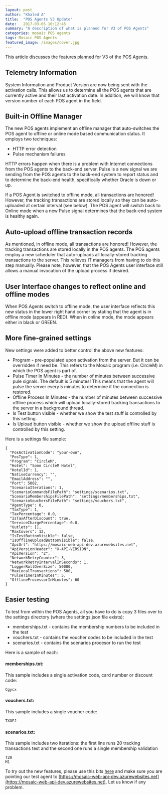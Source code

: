 ```yaml
---
layout: post
author: "Khaled A"
title:  "POS Agents V3 Update"
date:   2017-03-05 10:12:45
summary: "A description of what is planned for V3 of POS Agents"
categories: mosaic POS agents
tags: Mosaic POS Agents
featured_image: /images/cover.jpg
---
```


This article discusses the features planned for V3 of the POS Agents.   

## Telemetry Information

System Information and Product Version are now being sent with the activation calls. This allows us to determine all the POS agents that are currently active and their last activation date. In addition, we will know that version number of each POS agent in the field.

## Built-in Offline Manager

The new POS agents implement an offline manager that auto-switches the POS agent to offline or online mode based communication status. It employs two techniques:

- HTTP error detection 
- Pulse mechanism failures 

HTTP errors happen when there is a problem with Internet connections from the POS agents to the back-end server. Pulse is a new signal we are sending from the POS agents to the back-end system to report status and to determine the back-end health, specifically whether Oracle is down or up.

If a POS Agent is switched to offline mode, all transactions are honored! However, the tracking transactions are stored locally so they can be auto-uploaded at certain interval (see below). The POS agent will switch back to Online mode when a new Pulse signal determines that the back-end system is healthy again.

## Auto-upload offline transaction records

As mentioned, in offline mode, all transactions are honored! However, the tracking transactions are stored locally in the POS agents. The POS agents employ a new scheduler that auto-uploads all locally-stored tracking transactions to the server. This relieves IT managers from having to do this step manually. Please note, however, that the POS Agents user interface still allows a manual invocation of the upload process if desired. 

## User Interface changes to reflect online and offline modes

When POS Agents switch to offline mode, the user interface reflects this new status in the lower right hand corner by stating that the agent is in offline mode (appears in RED). When in online mode, the mode appears either in black or GREEN.

## More fine-grained settings

New settings were added to better control the above new features:

- Program - pre-populated upon activation from the server. But it can be overridden if need be. This refers to the Mosaic program (i.e. CircleM) in which the POS agent is part of.
- Pulse Timer In Minutes - the number of minutes between successive pule signals. The default is 5 minutes! This means that the agent will pulse the server every 5 minutes to determine if the connection is restored. 
- Offline Process In Minutes - the number of minutes between successive offline process which will upload locally-stored tracking transactions to the server in a background thread. 
- Is Test button visible - whether we show the test stuff is controlled by this setting.
- Is Upload button visible - whether we show the upload offline stuff is controlled by this setting.

Here is a settings file sample:

```
{
  "PosActivationCode": "your-own",
  "PosType": 1,
  "Program": "CircleM",
  "Hotel": "Some CircleM Hotel",
  "HotelId": 1,
  "NativeCurrency": "",
  "EmailAddress": "",
  "Port": 5002,
  "ScenarioIterations": 1,
  "ScenarioCommandsFilePath": "settings/scenarios.txt",
  "ScenarioMembershipsFilePath": "settings/memberships.txt",
  "ScenarioVouchersFilePath": "settings/vouchers.txt",
  "AgentType": 0,
  "TaxType": 1,
  "TaxPercentage": 0.0,
  "IsTaxAfterDiscount": true,
  "ServiceChargePercentage": 0.0,
  "Outlets": [],
  "MaxCovers": 12,
  "IsTestButtonVisible": false,
  "IsOfflineUploadButtonVisible": false,
  "ApiUrl": "https://mosaic-web-api-dev.azurewebsites.net",
  "ApiVersionHeader": "X-API-VERSION",
  "ApiVersion": "2",
  "NetworkRetryCounter": 3,
  "NetworkRetryIntervalInSeconds": 1,
  "LoggerRollOverSize": 50000,
  "MaxLocalTransactions": 500,
  "PulseTimerInMinutes": 5,
  "OfflineProcessorInMinutes": 60
}
```

## Easier testing

To test from within the POS Agents, all you have to do is copy 3 files over to the settings directory (where the settings.json file exists):

- memberships.txt - contains the membership numbers to be included in the test
- vouchers.txt - contains the voucher codes to be included in the test
- scenarios.txt - contains the scenarios procesor to run the test

Here is a sample of each:

#### memberships.txt:

This sample includes a single activation code, card number or discount code:

```
Cgycx
```

#### vouchers.txt:

This sample includes a single voucher code:

```
TXOFJ
```

#### scenarios.txt:

This sample includes two iterations: the first line runs 20 tracking transactions test and the second one runs a single membership validation

```
T20
M1
```

To try out the new features, please use this bits [here](https://www.dropbox.com/s/vmfr97sm7xcc9qr/POSAgent.zip?dl=0) and make sure you are pointing our test agent to [https://mosaic-web-api-dev.azurewebsites.net](https://mosaic-web-api-dev.azurewebsites.net). Let us know if any problem.


